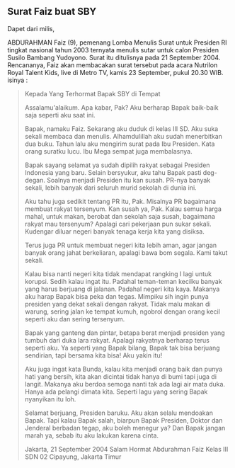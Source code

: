 ## Surat Faiz buat SBY

Dapet dari milis,

ABDURAHMAN Faiz (9), pemenang Lomba Menulis Surat untuk Presiden RI tingkat nasional tahun 2003 ternyata menulis sutar untuk calon Presiden Susilo Bambang Yudoyono. Surat itu ditulisnya pada 21 September 2004. Rencananya, Faiz akan membacakan surat tersebut pada acara Nutrilon Royal Talent Kids, live di Metro TV, kamis 23 September, pukul 20.30 WIB. isinya :

>Kepada Yang Terhormat
>Bapak SBY
>di Tempat
>
>Assalamu'alaikum.
>Apa kabar, Pak? Aku berharap Bapak baik-baik saja seperti aku 
>saat ini.
>
>Bapak, namaku Faiz. Sekarang aku duduk di kelas III SD. Aku 
>suka sekali membaca dan menulis. Alhamdulillah aku sudah 
>menerbitkan dua buku. Tahun lalu aku mengirim surat pada Ibu 
>Presiden. Kata orang suratku lucu. Ibu Mega sempat juga 
>membalasnya.
>
>Bapak sayang selamat ya sudah dipilih rakyat sebagai Presiden 
>Indonesia yang baru. Selain bersyukur, aku tahu Bapak pasti 
>deg-degan. Soalnya menjadi Presiden itu kan susah. PR-nya 
>banyak sekali, lebih banyak dari seluruh murid sekolah di dunia 
>ini.
>
>Aku tahu juga sedikit tentang PR itu, Pak. Misalnya PR bagaimana 
>membuat rakyat tersenyum. Kan susah ya, Pak. Kalau semua 
>harga mahal, untuk makan, berobat dan sekolah saja susah, 
>bagaimana rakyat mau tersenyum? Apalagi cari pekerjaan pun 
>sukar sekali. Kudengar diluar negeri banyak tenaga kerja kita 
>yang disiksa.
>
>Terus juga PR untuk membuat negeri kita lebih aman, agar 
>jangan banyak orang jahat berkeliaran, apalagi bawa bom 
>segala. Kami takut sekali.
>
>Kalau bisa nanti negeri kita tidak mendapat rangking I lagi untuk 
>korupsi. Sedih kalau ingat itu. Padahal teman-teman kecilku 
>banyak yang harus berjuang di jalanan. Padahal negeri kita kaya. 
>Makanya aku harap Bapak bisa peka dan tegas. Mimpiku sih ingin 
>punya presiden yang dekat sekali dengan rakyat. Tidak malu 
>makan di warung, sering jalan ke tempat kumuh, ngobrol dengan 
>orang kecil seperti aku dan sering tersenyum.
>
>Bapak yang ganteng dan pintar, betapa berat menjadi presiden 
>yang tumbuh dari duka lara rakyat. Apalagi rakyatnya berharap 
>terus seperti aku. Ya seperti yang Bapak bilang, Bapak tak bisa 
>berjuang sendirian, tapi bersama kita bisa! Aku yakin itu!
>
>Aku juga ingat kata Bunda, kalau kita menjadi orang baik dan 
>punya hati yang bersih, kita akan dicintai tidak hanya di bumi tapi 
>juga di langit. Makanya aku berdoa semoga nanti tak ada lagi air 
>mata duka. Hanya ada pelangi dimata kita. Seperti lagu yang 
>sering Bapak nyanyikan itu loh.
>
>Selamat berjuang, Presiden baruku. Aku akan selalu mendoakan 
>Bapak. Tapi kalau Bapak salah, biarpun Bapak Presiden, Doktor 
>dan Jenderal berbadan tegap, aku boleh menegur ya? Dan Bapak
>jangan marah ya, sebab itu aku lakukan karena cinta.
>
>Jakarta, 21 September 2004
>Salam Hormat
>Abdurahman Faiz
>Kelas III SDN 02 Cipayung, Jakarta Timur

<!-- {"time": "2004-09-24 16:45:57", "title": "Surat Faiz buat SBY"} -->
